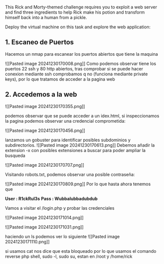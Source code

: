 
This Rick and Morty-themed challenge requires you to exploit a web server and find three ingredients to help Rick make his potion and transform himself back into a human from a pickle.

Deploy the virtual machine on this task and explore the web application:


## 1. Escaneo de Puertos

Hacemos un nmap para escanear los puertos abiertos que tiene la maquina 

![[Pasted image 20241230170008.png]] Como podemos observar tiene los puertos 22 ssh y 80 http abiertos, tras comprobar si se puede hacer conexion mediante ssh comprobamos q no (funciona mediante private keys), por lo que tratamos de acceder a la pagina web

## 2. Accedemos a la web


![[Pasted image 20241230170355.png]]

podemos observar que se puede acceder a un idex.html, si inspeccionamos la pagina podemos observar una credencial comprometida:

![[Pasted image 20241230170456.png]]

lanzamos un gobuster para identificar posibles subdominios y subdirectorios.
![[Pasted image 20241230170613.png]]
Debemos añadir la extension -x con posibles extensiones a buscar para poder ampliar la busqueda

![[Pasted image 20241230170707.png]]

Visitando robots.txt, podemos observar una posible contraseña:

![[Pasted image 20241230170809.png]]
Por lo que hasta ahora tenemos que

**User : R1ckRul3s**
**Pass : Wubbalubbadubdub**

Vamos a visitar el /login.php y probar las credenciales

![[Pasted image 20241230171014.png]]

![[Pasted image 20241230171031.png]]

haciendo un ls podemos ver lo siguiente
![[Pasted image 20241230171110.png]]

si usamos cat nos dice que esta bloqueado por lo que usamos el comando 
reverse php shell, sudo -l, sudo su, estan en /root y /home/rick


